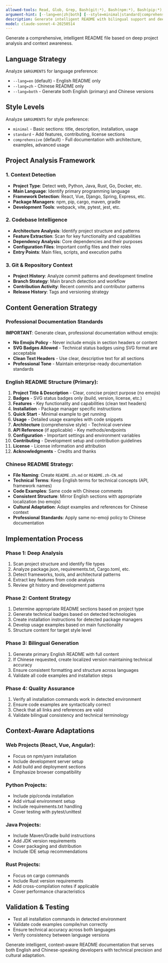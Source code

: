 ```yaml
---
allowed-tools: Read, Glob, Grep, Bash(git:*), Bash(npm:*), Bash(pip:*), LS
argument-hint: [--lang=en|zh|both] [--style=minimal|standard|comprehensive]
description: Generate intelligent README with bilingual support and deep project analysis
model: claude-sonnet-4-20250514
---
```


Generate a comprehensive, intelligent README file based on deep project analysis and context awareness.

## Language Strategy
Analyze `$ARGUMENTS` for language preference:
- `--lang=en` (default) - English README only
- `--lang=zh` - Chinese README only  
- `--lang=both` - Generate both English (primary) and Chinese versions

## Style Levels
Analyze `$ARGUMENTS` for style preference:
- `minimal` - Basic sections: title, description, installation, usage
- `standard` - Add features, contributing, license sections
- `comprehensive` (default) - Full documentation with architecture, examples, advanced usage

## Project Analysis Framework

### 1. **Context Detection**
- **Project Type**: Detect web, Python, Java, Rust, Go, Docker, etc.
- **Main Language**: Identify primary programming language
- **Framework Detection**: React, Vue, Django, Spring, Express, etc.
- **Package Managers**: npm, pip, cargo, maven, gradle
- **Development Tools**: webpack, vite, pytest, jest, etc.

### 2. **Codebase Intelligence**
- **Architecture Analysis**: Identify project structure and patterns  
- **Feature Extraction**: Scan for key functionality and capabilities
- **Dependency Analysis**: Core dependencies and their purposes
- **Configuration Files**: Important config files and their roles
- **Entry Points**: Main files, scripts, and execution paths

### 3. **Git & Repository Context**
- **Project History**: Analyze commit patterns and development timeline
- **Branch Strategy**: Main branch detection and workflow
- **Contribution Activity**: Recent commits and contributor patterns
- **Release History**: Tags and versioning strategy

## Content Generation Strategy

### **Professional Documentation Standards**
**IMPORTANT**: Generate clean, professional documentation without emojis:
- **No Emojis Policy** - Never include emojis in section headers or content
- **SVG Badges Allowed** - Technical status badges using SVG format are acceptable
- **Clean Text Headers** - Use clear, descriptive text for all sections
- **Professional Tone** - Maintain enterprise-ready documentation standards

### **English README Structure (Primary)**:
1. **Project Title & Description** - Clear, concise project purpose (no emojis)
2. **Badges** - SVG status badges only (build, version, license, etc.)
3. **Features** - Key functionality and capabilities (clean text headers)
4. **Installation** - Package manager specific instructions
5. **Quick Start** - Minimal example to get running
6. **Usage** - Detailed usage examples with code snippets
7. **Architecture** (comprehensive style) - Technical overview
8. **API Reference** (if applicable) - Key methods/endpoints
9. **Configuration** - Important settings and environment variables  
10. **Contributing** - Development setup and contribution guidelines
11. **License** - License information and attribution
12. **Acknowledgments** - Credits and thanks

### **Chinese README Strategy**:
- **File Naming**: Create `README.zh.md` or `README.zh-CN.md` 
- **Technical Terms**: Keep English terms for technical concepts (API, framework names)
- **Code Examples**: Same code with Chinese comments
- **Consistent Structure**: Mirror English sections with appropriate localization (no emojis)
- **Cultural Adaptation**: Adapt examples and references for Chinese context
- **Professional Standards**: Apply same no-emoji policy to Chinese documentation

## Implementation Process

### **Phase 1: Deep Analysis**
1. Scan project structure and identify file types
2. Analyze package.json, requirements.txt, Cargo.toml, etc.
3. Detect frameworks, tools, and architectural patterns
4. Extract key features from code analysis
5. Review git history and development patterns

### **Phase 2: Content Strategy**
1. Determine appropriate README sections based on project type
2. Generate technical badges based on detected technologies
3. Create installation instructions for detected package managers
4. Develop usage examples based on main functionality
5. Structure content for target style level

### **Phase 3: Bilingual Generation**
1. Generate primary English README with full content
2. If Chinese requested, create localized version maintaining technical accuracy
3. Ensure consistent formatting and structure across languages
4. Validate all code examples and installation steps

### **Phase 4: Quality Assurance**
1. Verify all installation commands work in detected environment
2. Ensure code examples are syntactically correct
3. Check that all links and references are valid
4. Validate bilingual consistency and technical terminology

## Context-Aware Adaptations

### **Web Projects** (React, Vue, Angular):
- Focus on npm/yarn installation
- Include development server setup
- Add build and deployment sections
- Emphasize browser compatibility

### **Python Projects**:
- Include pip/conda installation
- Add virtual environment setup  
- Include requirements.txt handling
- Cover testing with pytest/unittest

### **Java Projects**:
- Include Maven/Gradle build instructions
- Add JDK version requirements
- Cover packaging and distribution
- Include IDE setup recommendations

### **Rust Projects**:
- Focus on cargo commands
- Include Rust version requirements
- Add cross-compilation notes if applicable
- Cover performance characteristics

## Validation & Testing
- Test all installation commands in detected environment
- Validate code examples compile/run correctly
- Ensure technical accuracy across both languages
- Verify consistency between language versions

Generate intelligent, context-aware README documentation that serves both English and Chinese-speaking developers with technical precision and cultural adaptation.